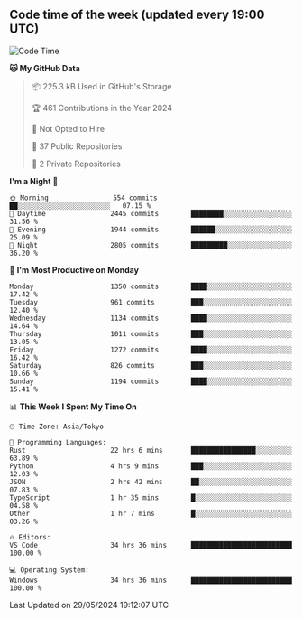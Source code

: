 ## Code time of the week (updated every 19:00 UTC)

<!--START_SECTION:waka-->
![Code Time](http://img.shields.io/badge/Code%20Time-3%2C140%20hrs%202%20mins-blue)

**🐱 My GitHub Data** 

> 📦 225.3 kB Used in GitHub's Storage 
 > 
> 🏆 461 Contributions in the Year 2024
 > 
> 🚫 Not Opted to Hire
 > 
> 📜 37 Public Repositories 
 > 
> 🔑 2 Private Repositories 
 > 
**I'm a Night 🦉** 

```text
🌞 Morning                554 commits         ██░░░░░░░░░░░░░░░░░░░░░░░   07.15 % 
🌆 Daytime                2445 commits        ████████░░░░░░░░░░░░░░░░░   31.56 % 
🌃 Evening                1944 commits        ██████░░░░░░░░░░░░░░░░░░░   25.09 % 
🌙 Night                  2805 commits        █████████░░░░░░░░░░░░░░░░   36.20 % 
```
📅 **I'm Most Productive on Monday** 

```text
Monday                   1350 commits        ████░░░░░░░░░░░░░░░░░░░░░   17.42 % 
Tuesday                  961 commits         ███░░░░░░░░░░░░░░░░░░░░░░   12.40 % 
Wednesday                1134 commits        ████░░░░░░░░░░░░░░░░░░░░░   14.64 % 
Thursday                 1011 commits        ███░░░░░░░░░░░░░░░░░░░░░░   13.05 % 
Friday                   1272 commits        ████░░░░░░░░░░░░░░░░░░░░░   16.42 % 
Saturday                 826 commits         ███░░░░░░░░░░░░░░░░░░░░░░   10.66 % 
Sunday                   1194 commits        ████░░░░░░░░░░░░░░░░░░░░░   15.41 % 
```


📊 **This Week I Spent My Time On** 

```text
🕑︎ Time Zone: Asia/Tokyo

💬 Programming Languages: 
Rust                     22 hrs 6 mins       ████████████████░░░░░░░░░   63.89 % 
Python                   4 hrs 9 mins        ███░░░░░░░░░░░░░░░░░░░░░░   12.03 % 
JSON                     2 hrs 42 mins       ██░░░░░░░░░░░░░░░░░░░░░░░   07.83 % 
TypeScript               1 hr 35 mins        █░░░░░░░░░░░░░░░░░░░░░░░░   04.58 % 
Other                    1 hr 7 mins         █░░░░░░░░░░░░░░░░░░░░░░░░   03.26 % 

🔥 Editors: 
VS Code                  34 hrs 36 mins      █████████████████████████   100.00 % 

💻 Operating System: 
Windows                  34 hrs 36 mins      █████████████████████████   100.00 % 
```


 Last Updated on 29/05/2024 19:12:07 UTC
<!--END_SECTION:waka-->